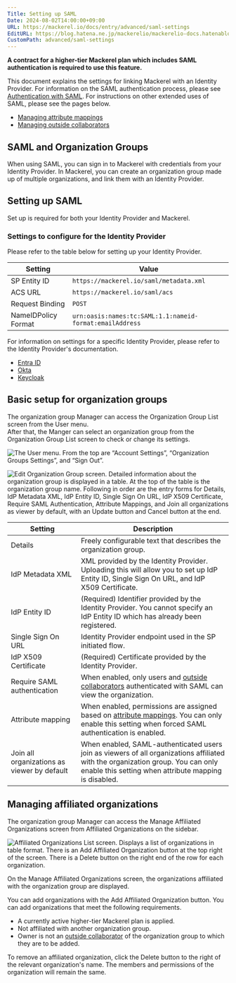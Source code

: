 ```yaml
---
Title: Setting up SAML
Date: 2024-08-02T14:00:00+09:00
URL: https://mackerel.io/docs/entry/advanced/saml-settings
EditURL: https://blog.hatena.ne.jp/mackerelio/mackerelio-docs.hatenablog.mackerel.io/atom/entry/6802340630902355647
CustomPath: advanced/saml-settings
---
```


**A contract for a higher-tier Mackerel plan which includes SAML authentication is required to use this feature.**

This document explains the settings for linking Mackerel with an Identity Provider.
For information on the SAML authentication process, please see [Authentication with SAML](https://mackerel.io/docs/entry/advanced/saml-authentication).
For instructions on other extended uses of SAML, please see the pages below.

- [Managing attribute mappings](https://mackerel.io/docs/entry/advanced/saml-attribute-mappings)
- [Managing outside collaborators](https://mackerel.io/docs/entry/advanced/saml-outside-collaborators)

## SAML and Organization Groups

When using SAML, you can sign in to Mackerel with credentials from your Identity Provider.
In Mackerel, you can create an organization group made up of multiple organizations, and link them with an Identity Provider.

## Setting up SAML

Set up is required for both your Identity Provider and Mackerel.

### Settings to configure for the Identity Provider

Please refer to the table below for setting up your Identity Provider.

| Setting             | Value                                                    |
| ------------------- | -------------------------------------------------------- |
| SP Entity ID        | `https://mackerel.io/saml/metadata.xml`                  |
| ACS URL             | `https://mackerel.io/saml/acs`                           |
| Request Binding     | `POST`                                                   |
| NameIDPolicy Format | `urn:oasis:names:tc:SAML:1.1:nameid-format:emailAddress` |

For information on settings for a specific Identity Provider, please refer to the Identity Provider's documentation.

- [Entra ID](https://learn.microsoft.com/ja-jp/entra/identity-platform/single-sign-on-saml-protocol)
- [Okta](https://help.okta.com/oie/ja-jp/content/topics/apps/apps_app_integration_wizard_saml.htm)
- [Keycloak](https://www.keycloak.org/docs/latest/server_admin/index.html#assembly-managing-clients_server_administration_guide)

## Basic setup for organization groups

The organization group Manager can access the Organization Group List screen from the User menu.  
After that, the Manger can select an organization group from the Organization Group List screen to check or change its settings.

![The User menu. From the top are “Account Settings”, “Organization Groups Settings”, and “Sign Out”.](https://cdn-ak.f.st-hatena.com/images/fotolife/m/mackerelio/20240925/20240925112722.png)

![Edit Organization Group screen. Detailed information about the organization group is displayed in a table. At the top of the table is the organization group name. Following in order are the entry forms for Details, IdP Metadata XML, IdP Entity ID, Single Sign On URL, IdP X509 Certificate, Require SAML Authentication, Attribute Mappings, and Join all organizations as viewer by default, with an Update button and Cancel button at the end.](https://cdn-ak.f.st-hatena.com/images/fotolife/m/mackerelio/20240822/20240822172822_original.png)

| Setting                                     | Description                                                                                                                                                                                                         |
| ------------------------------------------- | ------------------------------------------------------------------------------------------------------------------------------------------------------------------------------------------------------------------- |
| Details                                     | Freely configurable text that describes the organization group.                                                                                                                                                     |
| IdP Metadata XML                            | XML provided by the Identity Provider. Uploading this will allow you to set up IdP Entity ID, Single Sign On URL, and IdP X509 Certificate.                                                                         |
| IdP Entity ID                               | (Required) Identifier provided by the Identity Provider. You cannot specify an IdP Entity ID which has already been registered.                                                                                     |
| Single Sign On URL                          | Identity Provider endpoint used in the SP initiated flow.                                                                                                                                                           |
| IdP X509 Certificate                        | (Required) Certificate provided by the Identity Provider.                                                                                                                                                           |
| Require SAML authentication                 | When enabled, only users and [outside collaborators](https://mackerel.io/docs/entry/advanced/saml-outside-collaborators) authenticated with SAML can view the organization.                                         |
| Attribute mapping                           | When enabled, permissions are assigned based on [attribute mappings](https://mackerel.io/docs/entry/advanced/saml-attribute-mappings). You can only enable this setting when forced SAML authentication is enabled. |
| Join all organizations as viewer by default | When enabled, SAML-authenticated users join as viewers of all organizations affiliated with the organization group. You can only enable this setting when attribute mapping is disabled.                            |

<h2 id="managing-orgs">Managing affiliated organizations</h2>

The organization group Manager can access the Manage Affiliated Organizations screen from Affiliated Organizations on the sidebar.

![Affiliated Organizations List screen. Displays a list of organizations in table format. There is an Add Affiliated Organization button at the top right of the screen. There is a Delete button on the right end of the row for each organization.](https://cdn-ak.f.st-hatena.com/images/fotolife/m/mackerelio/20240822/20240822182811_original.png)

On the Manage Affiliated Organizations screen, the organizations affiliated with the organization group are displayed.

You can add organizations with the Add Affiliated Organization button. You can add organizations that meet the following requirements.

- A currently active higher-tier Mackerel plan is applied.
- Not affiliated with another organization group.
- Owner is not an [outside collaborator](https://mackerel.io/docs/entry/advanced/saml-outside-collaborators) of the organization group to which they are to be added.

To remove an affiliated organization, click the Delete button to the right of the relevant organization's name.
The members and permissions of the organization will remain the same.
